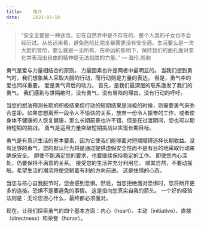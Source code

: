 ```yaml
---
title:    简介
date:     2021-03-10
---
```




> “安全主要是一种迷信。它在自然界中是不存在的，整个人类的子女也不会经历过。从长远来看，避免危险比完全暴露更没有安全感。生活要么是一次大胆的冒险，要么就是一无所有。在命运的影响下，保持我们的面孔面对变化并表现出自由的精神是无法战胜的力量。” — 海伦.凯勒

勇气是爱与力量相结合的原则。 力量因素也许是两者中最明显的。 当我们想到勇气时，我们想象某人采取大胆的行动，而行动则是力量的表达。 但是，勇气中的爱也同样重要。 爱是勇气背后的动力。 首先，是我们最深层的联系激发了我们的勇气。 我们感到与世隔绝时，没有勇气，没有冒险的理由，没有行动的呼吁。

当您的想法预测长期的积极结果但行动的短期结果是消极的时候，则需要勇气来弥合差距。如果您想离开一段令人不愉快的关系，放弃一份令人振奋的工作，或者使身体不健康的人恢复健康，那么长期前景也许不错，但是在过渡期间，您也可以期待短期的挑战。 勇气是运用力量突破短期挑战以实现长期目标。

勇气是有意识生活的基本要素，因为它使我们能够面对短期障碍选择长期收益。没有足够的勇气，您的默认行为将是通过提供虚假安全性而不是有目的地采取行动来确保安全。 即使不能满足您的要求，也要继续保持稳定的工作。 即使您内心深处，仍要保持不满意的关系。 接受您的生活并充分利用它。 顺其自然，不要动摇船。希望生活的潮流将使您朝着有利的方向前进。 这是怯懦的心态。

当您与核心自我脱节时，您会感到恐惧。然后，当您拒绝面对恐惧时，您将断开更多的连接。恐惧不是要避免的事情。 这是指向您真实自我的箭头。 一个好的经验法则是：无论您担心什么，最终都必须面对。

现在，让我们探索勇气的四个基本方面：内心（heart）、主动（initiative）、直接（directness）和荣誉（honor）。

